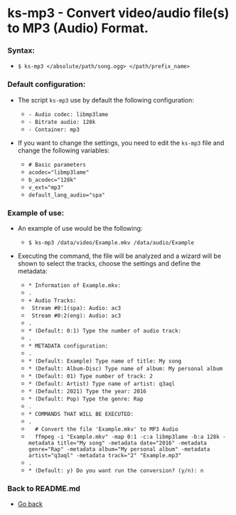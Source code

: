 ks-mp3 - Convert video/audio file(s) to MP3 (Audio) Format.
===========================================================

### Syntax:

  * `$ ks-mp3 </absolute/path/song.ogg> </path/prefix_name>`

### Default configuration:

  * The script `ks-mp3` use by default the following configuration:
  
    * `- Audio codec: libmp3lame`
    * `- Bitrate audio: 128k`
    * `- Container: mp3`
    
  * If you want to change the settings, you need to edit the `ks-mp3` file and change the following variables:

    * `# Basic parameters`
    * `acodec="libmp3lame"`
    * `b_acodec="128k"`
    * `v_ext="mp3"`
    * `default_lang_audio="spa"`
    
### Example of use:

  * An example of use would be the following:
  
    * `$ ks-mp3 /data/video/Example.mkv /data/audio/Example`
    
  * Executing the command, the file will be analyzed and a wizard will be shown to select the tracks, choose the settings and define the metadata:

    * `* Information of Example.mkv:`
    * `.`
    * `+ Audio Tracks:`
    * ` Stream #0:1(spa): Audio: ac3`
    * ` Stream #0:2(eng): Audio: ac3`
    * `.`
    * `* (Default: 0:1) Type the number of audio track: `
    * `.`
    * `* METADATA configuration:`
    * `.`
    * `* (Default: Example) Type name of title: My song`
    * `* (Default: Album-Disc) Type name of album: My personal album`
    * `* (Default: 01) Type number of track: 2`
    * `* (Default: Artist) Type name of artist: q3aql`
    * `* (Default: 2021) Type the year: 2016`
    * `* (Default: Pop) Type the genre: Rap`
    * `.`
    * `* COMMANDS THAT WILL BE EXECUTED:`
    * `.`
    * `  # Convert the file 'Example.mkv' to MP3 Audio`
    * `  ffmpeg -i "Example.mkv" -map 0:1 -c:a libmp3lame -b:a 128k -metadata title="My song" -metadata date="2016" -metadata genre="Rap" -metadata album="My personal album" -metadata artist="q3aql" -metadata track="2" "Example.mp3"`
    * `.`
    * `* (Default: y) Do you want run the conversion? (y/n): n`
    
### Back to README.md
    
* [Go back](https://github.com/q3aql/ks-tools/blob/main/README.md)
  
